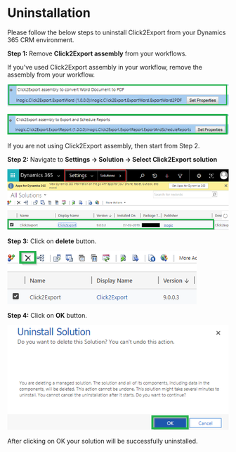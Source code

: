 # Uninstallation

Please follow the below steps to uninstall Click2Export from your Dynamics 365 CRM environment.

**Step 1:** Remove **Click2Export assembly** from your workflows.

If you’ve used Click2Export assembly in your workflow, remove the assembly from your workflow.

![](../.gitbook/assets/Untitled.png)

![](../.gitbook/assets/1.jpg.png)

If you are not using Click2Export assembly, then start from Step 2.&#x20;

**Step 2:** Navigate to **Settings -> Solution -> Select Click2Export solution**

![](<../.gitbook/assets/1 (326).png>)

**Step 3:** Click on **delete** button.

![](<../.gitbook/assets/1 (27).png>)

&#x20;**Step 4:** Click on **OK** button.

![](<../.gitbook/assets/1 (358).png>)

After clicking on OK your solution will be successfully uninstalled.
